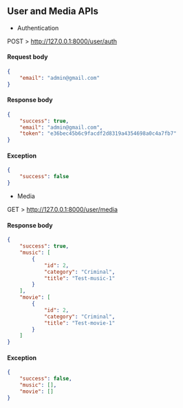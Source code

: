 ## User and Media APIs

* Authentication

POST > http://127.0.0.1:8000/user/auth

#### Request body

```json
{
    "email": "admin@gmail.com"
}
```

#### Response body

```json
{
    "success": true,
    "email": "admin@gmail.com",
    "token": "e36bec45b6c9facdf2d8319a4354698a0c4a7fb7"
}
```

#### Exception

```json
{
    "success": false
}
```

* Media


GET > http://127.0.0.1:8000/user/media

#### Response body

```json
{
    "success": true,
    "music": [
        {
            "id": 2,
            "category": "Criminal",
            "title": "Test-music-1"
        }
    ],
    "movie": [
        {
            "id": 2,
            "category": "Criminal",
            "title": "Test-movie-1"
        }
    ]
}
```

#### Exception

```json
{
    "success": false,
    "music": [],
    "movie": []
}
```

